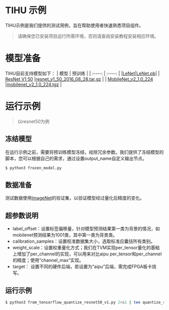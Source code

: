 # TIHU 示例
TIHU示例是我们提供的测试用例，旨在帮助使用者快速熟悉项目组件。
> 请确保您已安装项目运行所需环境，否则请查阅安装教程安装相应环境。
# 模型准备
TIHU目前支持模型如下：
| 模型 | 预训练 | 
| :----: | :----:  |
|[LeNet](http://vision.stanford.edu/cs598_spring07/papers/Lecun98.pdf)|[LeNet.pb](https://pan.baidu.com/s/1Dk_cYJM5wt854xtb4K7Hdw?pwd=TIHU)|
| [ResNet V1 50](https://arxiv.org/abs/1512.03385) |[resnet_v1_50_2016_08_28.tar.gz](http://download.tensorflow.org/models/resnet_v1_50_2016_08_28.tar.gz) |
| [MobileNet_v2_1.0_224](https://arxiv.org/abs/1801.04381) |[mobilenet_v2_1.0_224.tgz](https://storage.googleapis.com/mobilenet_v2/checkpoints/mobilenet_v2_1.0_224.tgz) |
# 运行示例
> 以resnet50为例
## 冻结模型
在运行示例之前，需要将预训练模型冻结，祛除冗余参数。我们提供了冻结模型的脚本，您可以根据自己的需求，通过设置output_name自定义输出节点。
```bash
$ python3 frozen_model.py
```
## 数据准备
测试数据使用[ImageNet](https://image-net.org/challenges/LSVRC/2012/)的验证集，以验证模型经过量化后精度的变化。
## 超参数说明
- label_offset：设置标签偏移量，针对模型预测结果第一类为背景的情况，如mobilenet预测结果为1001类，其中第一类为背景类。
- calibration_samples：设置校准数据集大小，选取标准应囊括所有类别。
- weight_scale：设置权重量化方式；我们在TVM实现per_tensor量化的基础上增加了per_channel的实现，可以用来对比aipu per_tensor和per_channel的精度；使用”channel_max“实现。
- target： 设置不同的硬件后端，若设置为“aipu”后端，需完成FPGA板卡烧写。
## 运行示例
```bash
$ python3 from_tensorflow_quantize_resnet50_v1.py 2>&1 | tee quantize_resnet50_v1.log
```
